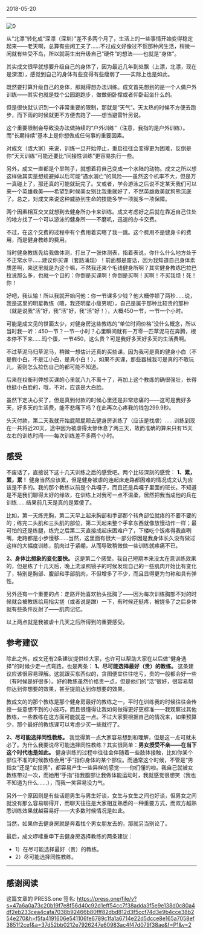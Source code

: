 2018-05-20

-----
![0](http://iveryone.wuyan.cn/a687316023c57d55eea78a27bcbd3a4e.jpeg)

从“北漂”转化成“深漂（深圳）”差不多两个月了，生活上的一些事情开始变得稳定起来——老天啊，总算有些闲工夫了……不过成文好像过不惯那种闲生活，稍微一闲就有些受不鸟，所以就萌生出升级自己“硬件”的想法——也就是“身体”。

其实成文很早就想要升级自己的身体了，因为最近几年到处飘（上漂，北漂，现在是深漂），感觉到自己的身体有些变得有些瘦弱了——实际上也是如此。

既然要打算升级自己的身体，那就得想办法训练。成文首先想到的是一个人做户外训练——其实也就是找个公园跑跑步，做做俯卧撑或者仰卧起坐什么的。

但是很快就认识到一个非常重要的限制，那就是“天气”。天太热的时候不方便去跑步，而下雨的时候就更不方便去跑了——想当避雷针另说。

这个重要限制会导致没办法做持续的“户外训练”（注意，我指的是户外训练）。而“长期持续”基本上是你想做成任何事的重要因素。

对成文（或大家）来说，训练一旦开始停止，重启往往会变得更为困难，反倒是你“天天训练”可能还要比“间接性训练”更容易执行一些。

另外，成文一直都是个旱鸭子，就想着将自己变成一个水陆的动物。成文之所以想这样做其实是想规避掉以后可能“遇水溺亡”的风险——虽然这个机率不大，但是万一真碰上了，那还真的可能就玩完了。又或者，学会游泳之后说不定某天我们可以来一个英雄救美——希望到时候美女别比我重就好了，不然英雄救美就狗熊沉底了。总之，对成文来说这种威胁到生命的技能多学一项就多一项保障。

两个因素相互交叉就想到去健身所办卡来训练。成文考虑好之后就在靠近自己住处的地方找了一个可以游泳的健身所——不磨叽，迅速的办卡交费。

不过，在这个交费的过程中有个费用着实瞎了我一跳。这个费用不是健身卡的费用，而是健身教练的费用。

当时健身教练先给我做体测，打出了一张体测表，指着表说，你什么什么地方处于不正常水平……建议你买课（套路涌现）！前面都是废话，因为我知道自己身体素质差啊，来这里就是为这个嘛，不然我还来个毛线健身所啊？其实健身教练巴拉巴拉说那么多，也就一个目的：你倒是买课啊！你倒是买啊！买啊！不买我烦！死！你！

好吧，我认输！所以我就开始问他：你一节课多少钱？他大概停顿了两秒……说，我是这里的明星教练（嗯，我还明星小瘦男呢），自己是属于那种比较贵的那种（就是说我“活”好，我“活”好，我“活”好！），大概450一节，一节一个小时。

可能是成文见的世面太少，对健身房这些教练的“单位时间价格”没什么概念，所以当时我一听：450一节？一节一小时？心里瞬间就有一万零一匹草泥马在奔腾，根本停不下来……玛个蛋，一节450，这么贵？可是我好多天好多天的生活费啊。

不过草泥马归草泥马，稍微一想估计还真的买些课，因为我可是真的健身小白（不是假小白，不是江小白，是真小白！），如果不买课，那些器械我可是真的不敢玩儿，否则怎么拉伤自己的都可能不知道。

后来在权衡利弊想买课的心里就八九不离十了，再加上这个教练的确很强壮，长得也挺小白脸的，哦，不对，应该是大白脸。

虽然下定决心买了，但是真到付款的时候心里还是非常悲痛的——这可是我好多天，好多天的生活费，能不悲痛下吗？在此再次心疼我的钱包299.9秒。

头天付款，第二天我就开始屁颠屁颠去健身房训练了（应该是找虐）……训练到现在一共将近20天，途中因为被虐得太惨休息了两三天，故而准确的算来只有15天左右的训练时间——每次训练差不多两个小时。

## 感受

不废话了，直接说下这十几天训练之后的感受吧。两个比较深刻的感受：
**1、累，累，累！**
健身当然应该累，但是健身被虐的连起床走路都困难的情况成文认为应该是不多的。我的那个教练以前是个兵嘎子，而且还是兵嘎子里面的班长。不知道是不是我们聊得太好的缘故，在训练上对我可一点不温柔，居然把我当成他的兵在训练……结果前几天是真的是累傻了。

比如，第一天练完胸，第二天早上起来胸部和手部那个转角部位就疼的不要不要的的；练完二头肌和三头肌的部位，第二天起来整个手拿东西就像放慢动作一样；最可怕的还是练腿，练完之后第二天直接成起床困难户了，下楼吃个饭疼得我直咧嘴，走路都是小步慢移……当然，这里面有很大一部分原因是我身体长久没有做过这样的大幅度训练，肌肉过于紧绷，从而导致稍微做一些训练就疼痛不已。

**2、身体比想象的变化要快。**
这是第二个感受。我自己短期本来没太在意训练效果的，但是练了十几天后，晚上洗澡照镜子的时候发现自己的一些肌肉开始比有变化了，特别是胸部、腹部和手部肌肉，不但增多了不少，而且显得更为匀称和具有弹性。

另外还有一个重要的点：走路开始喜欢抬头挺胸了——因为每次训练胸部不对的时候就会被教练给用指尖搓（或者说是蹭）一下，有时候还挺疼，被搓多了之后身体就有些条件反射了——肌肉记忆。

以上两点就是我被虐十几天之后所得到的重要感受。

## 参考建议
除此之外，成文还有2条建议提供给大家，也许可以帮助大家在以后做“健身选择”的时候少走一点弯路，也是两条：
**1、尽可能选择最好（贵）的教练。**
这条建议应该很容易理解。这就跟买东西似的，贪图便宜往往吃亏，贵的一般都会好一些（有时候是好很多）。好的教练虽然价格贵一点，但是他们的“活”很好，很容易帮你达到你想要的效果，甚至提前达到你想要的效果。

教成文的的那个教练是那个健身房最好的教练之一，平时在训练我的时候往往会传授一些意想不到的小技巧，而且很懂得让我如何做得更好更标准——我观察过其他教练，一些教练在这方面可能就差一点。不过大家要根据自己的情况来，如果预算少，那个最好的教练课可以考虑少买一些就行了。

**2、尽可能选择同性教练。**
我觉得第一点大家容易想到和理解，但是这一点可就未必了。为什么我要说尽可能选择同性教练？其实很简单：**男女授受不亲——在当下这个时代也是如此。** 健身训练的过程中往往会伴随着一些肢体接触，比如你某个部位不准的时候教练会用“手”指你身体的某个部位。而通常这个时候，不管是“男指女”还是“女指男”，都容易产生一些异样的感觉——你们懂的啦。我自己就被女教练带过一次，而她用“手指”指我腹部让我做体能运动时，我就感觉很想笑（我也不知道为什么……），而我一笑容易没力气。

另外一个原因则是有些话题男生与男生好谈，女生与女生之间也好谈，但男女之间就没有那么容易聊得开，而聊天往往是大家相互熟悉的一种重要方式，而双方越熟悉训练效果就越容易好——大多数时候情况是如此。

当然，如果你去健身房就是奔着找个男女朋友去的，那就另当别论了。

最后，成文啰嗦重申下去健身房选择教练的两条建议：
* 1）在尽可能选择最好（贵）的教练。
* 2）尽可能选择同性教练。

****
感谢阅读
----
这篇文章的 PRESS.one 签名:
https://press.one/file/v?s=47a6a0a73c20b19f7e8f56d40c92d1eff54cc7f38adda3f5e9e138d0c80a4df2eb233cea4cafa7038b92466b80fff82dbd812d3f5ccf74d3e9b4cce38b254e270&h=f5fa4191606e541106fe6789c1fa1a6714e22d5dcce8e165a7058ef3851f2cef&a=37d52bb0212e7926247e60983ac4f47d079f38ae&f=P1&v=2
